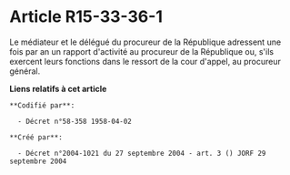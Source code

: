 # Article R15-33-36-1

Le médiateur et le délégué du procureur de la République adressent une fois par an un rapport d'activité au procureur de la
République ou, s'ils exercent leurs fonctions dans le ressort de la cour d'appel, au procureur général.

**Liens relatifs à cet article**

	**Codifié par**:

	  - Décret n°58-358 1958-04-02

	**Créé par**:

	  - Décret n°2004-1021 du 27 septembre 2004 - art. 3 () JORF 29 septembre 2004
